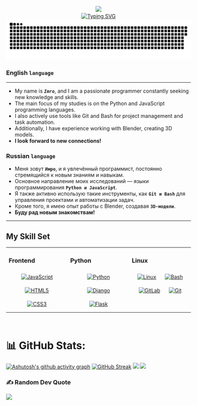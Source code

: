 <div id='header' align="center" >
    <div align="center">
    <a href="https://online-letters.ru/" target="_blank"><img src="https://x-lines.ru/letters/i/cyrillicfancy/1384/000000/24/0/rbrgk5dcphsny1j8pwony1mpqjzo.png" border="0" /></a>
    </div>
    <div align="center">
    <a href="https://git.io/typing-svg"><img src="https://readme-typing-svg.demolab.com?font=comic+sans+ms&weight=900&pause=100&color=000000&background=0066FF00&center=true&vCenter=true&random=true&width=500&height=40&lines=Welcome+to+my+profile!;%D0%9F%D1%80%D0%B8%D0%B2%D0%B5%D1%82%D1%81%D1%82%D0%B2%D1%83%D1%8E+%D0%B2%D1%81%D0%B5%D1%85%2C+%D0%BA%D1%82%D0%BE+%D0%B7%D0%B0%D0%B3%D0%BB%D1%8F%D0%BD%D1%83%D0%BB+%D0%BD%D0%B0+%D0%BC%D0%BE%D0%B9+%D0%BF%D1%80%D0%BE%D1%84%D0%B8%D0%BB%D1%8C!" alt="Typing SVG" /></a>
    </div>
</div>


<img alt="github-snake" src="./github-user-contribution.svg" />

### English `language` 
<hr>

- My name is ***`Imro`***, and I am a passionate programmer constantly seeking new knowledge and skills.  
- The main focus of my studies is on the Python and JavaScript programming languages.  
- I also actively use tools like Git and Bash for project management and task automation.  
- Additionally, I have experience working with Blender, creating 3D models.  
- **I look forward to new connections!**
### Russian `language`
- Меня зовут **`Имро`**, и я увлечённый программист, постоянно стремящийся к новым знаниям и навыкам.
- Основное направление моих исследований — языки программирования **`Python и JavaScript`**.
- Я также активно использую такие инструменты, как **`Git и Bash`** для управления проектами и автоматизации задач.
- Кроме того, я имею опыт работы с Blender, создавая **`3D-модели`**.
- **Буду рад новым знакомствам!**
<hr>

## My Skill Set  
<table><tr><td valign="top" width="33%">



### Frontend  
<div align="center">  
<a href="https://www.javascript.com/" target="_blank"><img style="margin: 10px" src="https://profilinator.rishav.dev/skills-assets/javascript-original.svg" alt="JavaScript" height="50" /></a>  
<a href="https://en.wikipedia.org/wiki/HTML5" target="_blank"><img style="margin: 10px" src="https://profilinator.rishav.dev/skills-assets/html5-original-wordmark.svg" alt="HTML5" height="50" /></a>  
<a href="https://www.w3schools.com/css/" target="_blank"><img style="margin: 10px" src="https://profilinator.rishav.dev/skills-assets/css3-original-wordmark.svg" alt="CSS3" height="50" /></a>  
</div>

</td><td valign="top" width="33%">



### Python  
<div align="center">  
<a href="https://www.python.org/" target="_blank"><img style="margin: 10px" src="https://profilinator.rishav.dev/skills-assets/python-original.svg" alt="Python" height="50" /></a>  
<a href="https://www.djangoproject.com/" target="_blank"><img style="margin: 10px" src="https://profilinator.rishav.dev/skills-assets/django-original.svg" alt="Django" height="50" /></a>  
<a href="https://flask.palletsprojects.com/" target="_blank"><img style="margin: 10px" src="https://profilinator.rishav.dev/skills-assets/flask.png" alt="Flask" height="50" /></a>  
</div>

</td><td valign="top" width="33%">



### Linux  
<div align="center">  
<a href="https://www.linux.org/" target="_blank"><img style="margin: 10px" src="https://profilinator.rishav.dev/skills-assets/linux-original.svg" alt="Linux" height="50" /></a>  
<a href="https://www.gnu.org/software/bash/" target="_blank"><img style="margin: 10px" src="https://profilinator.rishav.dev/skills-assets/gnu_bash-icon.svg" alt="Bash" height="50" /></a>  
<a href="https://about.gitlab.com/" target="_blank"><img style="margin: 10px" src="https://profilinator.rishav.dev/skills-assets/gitlab.svg" alt="GitLab" height="50" /></a>  
<a href="https://github.com/" target="_blank"><img style="margin: 10px" src="https://profilinator.rishav.dev/skills-assets/git-scm-icon.svg" alt="Git" height="50" /></a>  
</div>

</td></tr></table>  

<br/>  

# 📊 GitHub Stats:
[![Ashutosh's github activity graph](https://github-readme-activity-graph.vercel.app/graph?username=ParsifalX-X&bg_color=000000&color=ffffff&line=9745f5&point=ffebeb&area=true&hide_border=true)](https://github.com/ParsifalX-X)
[![GitHub Streak](https://streak-stats.demolab.com?user=ParsifalX-X&theme=midnight-purple&border_radius=2&card_width=476)](https://git.io/streak-stats)
![](https://github-readme-stats.vercel.app/api?username=ParsifalX-X&theme=midnight-purple&hide_border=true&include_all_commits=true&count_private=true)
![](https://github-profile-trophy.vercel.app/?username=parsifalX-X&theme=algolia)

### ✍️ Random Dev Quote
![](https://quotes-github-readme.vercel.app/api?type=horizontal&theme=radical)







  
